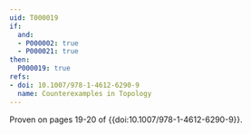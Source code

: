 ```yaml
---
uid: T000019
if:
  and:
  - P000002: true
  - P000021: true
then:
  P000019: true
refs:
- doi: 10.1007/978-1-4612-6290-9
  name: Counterexamples in Topology
---
```



Proven on pages 19-20 of {{doi:10.1007/978-1-4612-6290-9}}.
